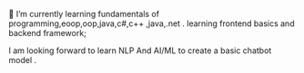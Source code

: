  🌱 I’m currently learning fundamentals of programming,eoop,oop,java,c#,c++ ,java,.net .
learning frontend basics and backend framework;

 I am looking forward to learn NLP And AI/ML to create a basic chatbot model .
 


